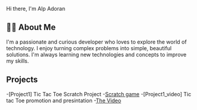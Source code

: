 Hi there, I'm Alp Adoran 

## 👨‍💻 About Me

I'm a passionate and curious developer who loves to explore the world of technology. I enjoy turning complex problems into simple, beautiful solutions. I'm always learning new technologies and concepts to improve my skills.

## Projects
-[Project1] Tic Tac Toe Scratch Project -[Scratch game](https://scratch.mit.edu/projects/1212299836/fullscreen/)
-[Project1_video] Tic tac Toe promotion and presintation -[The Video](https://drive.google.com/drive/home)
